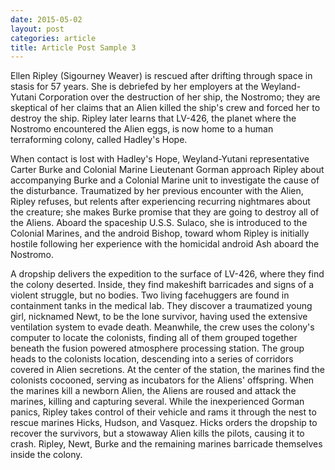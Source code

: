 ```yaml
---
date: 2015-05-02
layout: post
categories: article
title: Article Post Sample 3
---
```


Ellen Ripley (Sigourney Weaver) is rescued after drifting through space in stasis for 57 years. She is debriefed by her employers at the Weyland-Yutani Corporation over the destruction of her ship, the Nostromo; they are skeptical of her claims that an Alien killed the ship's crew and forced her to destroy the ship. Ripley later learns that LV-426, the planet where the Nostromo encountered the Alien eggs, is now home to a human terraforming colony, called Hadley's Hope.

When contact is lost with Hadley's Hope, Weyland-Yutani representative Carter Burke and Colonial Marine Lieutenant Gorman approach Ripley about accompanying Burke and a Colonial Marine unit to investigate the cause of the disturbance. Traumatized by her previous encounter with the Alien, Ripley refuses, but relents after experiencing recurring nightmares about the creature; she makes Burke promise that they are going to destroy all of the Aliens. Aboard the spaceship U.S.S. Sulaco, she is introduced to the Colonial Marines, and the android Bishop, toward whom Ripley is initially hostile following her experience with the homicidal android Ash aboard the Nostromo.

A dropship delivers the expedition to the surface of LV-426, where they find the colony deserted. Inside, they find makeshift barricades and signs of a violent struggle, but no bodies. Two living facehuggers are found in containment tanks in the medical lab. They discover a traumatized young girl, nicknamed Newt, to be the lone survivor, having used the extensive ventilation system to evade death. Meanwhile, the crew uses the colony's computer to locate the colonists, finding all of them grouped together beneath the fusion powered atmosphere processing station. The group heads to the colonists location, descending into a series of corridors covered in Alien secretions. At the center of the station, the marines find the colonists cocooned, serving as incubators for the Aliens' offspring. When the marines kill a newborn Alien, the Aliens are roused and attack the marines, killing and capturing several. While the inexperienced Gorman panics, Ripley takes control of their vehicle and rams it through the nest to rescue marines Hicks, Hudson, and Vasquez. Hicks orders the dropship to recover the survivors, but a stowaway Alien kills the pilots, causing it to crash. Ripley, Newt, Burke and the remaining marines barricade themselves inside the colony.
